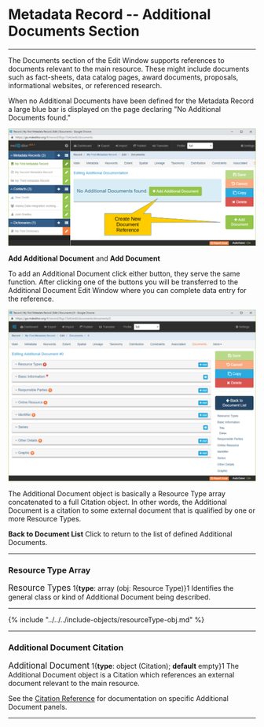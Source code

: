 # Metadata Record -- Additional Documents Section
---

The <span class="md-section">Documents</span> section of the <span class="md-window">Edit Window</span> supports references to documents relevant to the main resource.  These might include documents such as fact-sheets, data catalog pages, award documents, proposals, informational websites, or referenced research.  

When no <span class="md-panel">Additional Documents</span> have been defined for the <span class="md-panel">Metadata Record</span> a large blue bar is displayed on the page declaring "No Additional Documents found."  

![Documents Section with no Allocations Defined](/assets/reference/edit-objects/metadata/documents/document-start.png)

<strong class="btn btn-success btn-xs"> <i class="fa fa-plus"> </i> Add Additional Document</strong> and <strong class="btn btn-success btn-xs"> <i class="fa fa-plus"> </i> Add Document</strong>

  To add an <span class="md-panel">Additional Document</span> click either button, they serve the same function.  After clicking one of the buttons you will be transferred to the <span class="md-panel">Additional Document</span> <span class="md-window">Edit Window</span> where you can complete data entry for the reference.  

![Documents Edit Window](/assets/reference/edit-objects/metadata/documents/document-editWindow.png)

The <span class="md-panel">Additional Document</span> object is basically a <span class="md-panel">Resource Type</span> array concatenated to a full <span class="md-panel">Citation</span> object.  In other words, the <span class="md-panel">Additional Document</span> is a citation to some external document that is qualified by one or more <span class="md-panel">Resource Types</span>.  

<strong class="btn btn-primary btn-xs"> <i class="fa fa-arrow-left"> </i> Back to Document List</strong> Click to return to the list of defined <span class="md-panel">Additional Documents</span>. 

---

### Resource Type Array

<span class="md-panel" style="font-size: larger">Resource Types</span> <i class="fa fa-asterisk required" title="Required"> </i> 1{**type**: array (obj: <span class="md-panel">Resource Type</span>)}1 Identifies the general class or kind of <span class="md-panel">Additional Document</span> being described. 

---

{% include "../../../include-objects/resourceType-obj.md" %}

---

### Additional Document Citation

<span class="md-panel" style="font-size: larger">Additional Document</span> 1{**type**: object (<span class="md-panel">Citation</span>); **default** empty}1 The <span class="md-panel">Additional Document</span> object is a <span class="md-panel">Citation</span> which references an external document relevant to the main resource.

See the [Citation Reference](../../citation/citation-section.md) for documentation on specific <span class="md-panel">Additional Document</span> panels.

---
